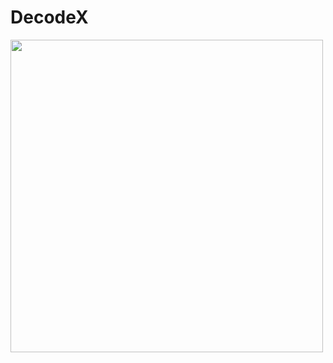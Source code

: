 # DecodeX

<img width=500 height=500 src="![output](https://github.com/user-attachments/assets/011dcc89-3ab2-4d62-a85c-4f0ea7bd1c0d)
"/>
